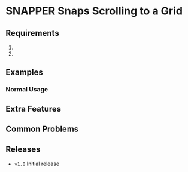 SNAPPER Snaps Scrolling to a Grid
============================

Requirements
----------------------------
1. 
1. 

Examples
----------------------------

### Normal Usage

Extra Features
----------------------------

Common Problems
----------------------------

Releases
----------------------------
* `v1.0` Initial release
